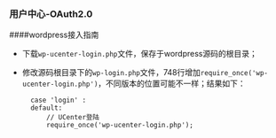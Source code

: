 ### 用户中心-OAuth2.0

####wordpress接入指南
* 下载`wp-ucenter-login.php`文件，保存于wordpress源码的根目录；
* 修改源码根目录下的`wp-login.php`文件，748行增加`require_once('wp-ucenter-login.php')`，不同版本的位置可能不一样；结果如下：

        case 'login' :
        default:
            // UCenter登陆
            require_once('wp-ucenter-login.php');

